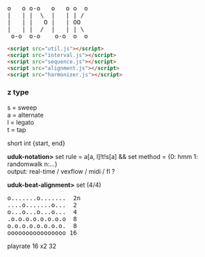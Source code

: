
<pre>
o   o o-o   o   o o  o 
|   | |  \  |   | | /  
|   | |   O |   | OO   
|   | |  /  |   | | \  
 o-o  o-o    o-o  o  o 
</pre>

```html
<script src="util.js"></script>
<script src="interval.js"></script>
<script src="sequence.js"></script>
<script src="alignment.js"></script>
<script src="harmonizer.js"></script>
```

### z type
s = sweep<br>
a = alternate<br>
l = legato<br>
t = tap<br>

short int {start, end}

<b>uduk-notation></b> set rule = a[a, l]!t!s[a] && set method = {0: hmm 1: randomwalk n:...} <br>
output: real-time / vexflow / midi / fl ?

<b>uduk-beat-alignment></b> set (4/4)

<pre>
o.......o.......  2n
....o.......o...  2
o...o...o...o...  4
.o.o.o.o.o.o.o.o  8
o.o.o.o.o.o.o.o.  8
oooooooooooooooo 16
</pre>
playrate 16 x2   32
